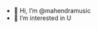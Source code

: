 - 👋 Hi, I’m @mahendramusic
- 👀 I’m interested in U

<!---
mahendramusic/mahendramusic is a ✨ special ✨ repository because its `README.md` (this file) appears on your GitHub profile.
You can click the Preview link to take a look at your changes.
--->
